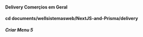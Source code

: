 #### Delivery Comerçios em Geral

#### cd documents/wellsistemasweb/NextJS-and-Prisma/delivery

##### Criar Menu 5
